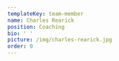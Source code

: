 ```yaml
---
templateKey: team-member
name: Charles Rearick
position: Coaching
bio: ' '
picture: /img/charles-rearick.jpg
order: 0
---
```


